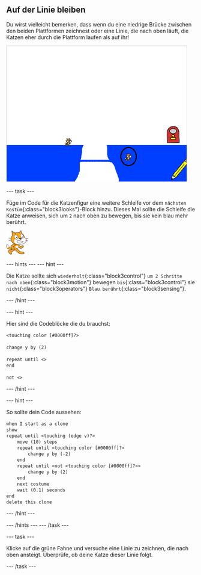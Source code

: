 ## Auf der Linie bleiben

Du wirst vielleicht bemerken, dass wenn du eine niedrige Brücke zwischen den beiden Plattformen zeichnest oder eine Linie, die nach oben läuft, die Katzen eher durch die Plattform laufen als auf ihr!

![Katzen, die durch die Plattform laufen](images/cat-walk-through-platform.png)

--- task ---

Füge im Code für die Katzenfigur eine weitere Schleife vor dem `nächsten Kostüm`{:class="block3looks"}-Block hinzu. Dieses Mal sollte die Schleife die Katze anweisen, sich um `2` nach oben zu bewegen, bis sie kein blau mehr berührt.

![Katzen Figur](images/cat-sprite.png)

--- hints --- --- hint ---

Die Katze sollte sich `wiederholt`{:class="block3control"} `um 2 Schritte nach oben`{:class="block3motion"} bewegen `bis`{:class="block3control"} sie `nicht`{:class="block3operators"} `Blau berührt`{:class="block3sensing"}.

--- /hint ---

--- hint ---

Hier sind die Codeblöcke die du brauchst:

```blocks3
<touching color [#0000ff]?>

change y by (2)

repeat until <>
end

not <>
```

--- /hint ---

--- hint ---

So sollte dein Code aussehen:

```blocks3
when I start as a clone
show
repeat until <touching (edge v)?>
    move (10) steps
    repeat until <touching color [#0000ff]?>
        change y by (-2)
    end
    repeat until <not <touching color [#0000ff]?>>
        change y by (2)
    end
    next costume
    wait (0.1) seconds
end
delete this clone
```

--- /hint ---

--- /hints --- --- /task ---

--- task ---

Klicke auf die grüne Fahne und versuche eine Linie zu zeichnen, die nach oben ansteigt. Überprüfe, ob deine Katze dieser Linie folgt.

--- /task ---